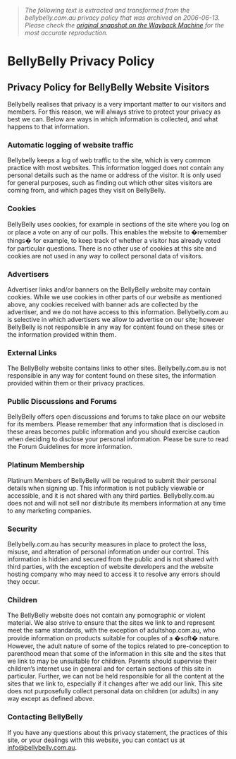 > *The following text is extracted and transformed from the bellybelly.com.au privacy policy that was archived on 2006-06-13. Please check the [original snapshot on the Wayback Machine](https://web.archive.org/web/20060613070111id_/http%3A//bellybelly.com.au/privacy) for the most accurate reproduction.*

# BellyBelly Privacy Policy

## Privacy Policy for BellyBelly Website Visitors

Bellybelly realises that privacy is a very important matter to our visitors and members. For this reason, we will always strive to protect your privacy as best we can. Below are ways in which information is collected, and what happens to that information.

### Automatic logging of website traffic

Bellybelly keeps a log of web traffic to the site, which is very common practice with most websites. This information logged does not contain any personal details such as the name or address of the visitor. It is only used for general purposes, such as finding out which other sites visitors are coming from, and which pages they visit on BellyBelly.

### Cookies

BellyBelly uses cookies, for example in sections of the site where you log on or place a vote on any of our polls. This enables the website to �remember things� for example, to keep track of whether a visitor has already voted for particular questions. There is no other use of cookies at this site and cookies are not used in any way to collect personal data of visitors.

### Advertisers

Advertiser links and/or banners on the BellyBelly website may contain cookies. While we use cookies in other parts of our website as mentioned above, any cookies received with banner ads are collected by the advertiser, and we do not have access to this information. Bellybelly.com.au is selective in which advertisers we allow to advertise on our site; however BellyBelly is not responsible in any way for content found on these sites or the information provided within them.

### External Links

The BellyBelly website contains links to other sites. Bellybelly.com.au is not responsible in any way for content found on these sites, the information provided within them or their privacy practices.

### Public Discussions and Forums

BellyBelly offers open discussions and forums to take place on our website for its members. Please remember that any information that is disclosed in these areas becomes public information and you should exercise caution when deciding to disclose your personal information. Please be sure to read the Forum Guidelines for more information.

### Platinum Membership

Platinum Members of BellyBelly will be required to submit their personal details when signing up. This information is not publicly viewable or accessible, and it is not shared with any third parties. Bellybelly.com.au does not and will not sell nor distribute its members information at any time to any marketing companies.

### Security

Bellybelly.com.au has security measures in place to protect the loss, misuse, and alteration of personal information under our control. This information is hidden and secured from the public and is not shared with third parties, with the exception of website developers and the website hosting company who may need to access it to resolve any errors should they occur.

### Children

The BellyBelly website does not contain any pornographic or violent material. We also strive to ensure that the sites we link to and represent meet the same standards, with the exception of adultshop.com.au, who provide information on products suitable for couples of a �soft� nature. However, the adult nature of some of the topics related to pre-conception to parenthood mean that some of the information in this site and the sites that we link to may be unsuitable for children. Parents should supervise their children’s internet use in general and for certain sections of this site in particular. Further, we can not be held responsible for all the content at the sites that we link to, especially if it changes after we add our link. This site does not purposefully collect personal data on children (or adults) in any way except as defined above.

### Contacting BellyBelly

If you have any questions about this privacy statement, the practices of this site, or your dealings with this website, you can contact us at [info@bellybelly.com.au](mailto:info@bellybelly.com.au).
